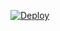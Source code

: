 [![Deploy](https://www.herokucdn.com/deploy/button.svg)](https://heroku.com/deploy?template=https://github.com/gregoroas/sacha)
